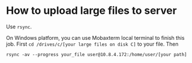 # How to upload large files to server
Use `rsync`.

On Windows platform, you can use Mobaxterm local terminal to finish this job. First `cd /drives/c/[your large files on disk C]` to your file. Then 
```shell
rsync -av --progress your_file user@10.8.4.172:/home/user/[your path]
```